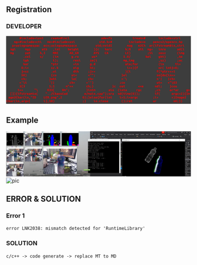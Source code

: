 ## Registration
### DEVELOPER
![pic](./example/IDLER.png)
## Example
![pic](./example/Example.png)
![pic](./example/Point-Cloud.png)


## ERROR & SOLUTION
### Error 1 
```
error LNK2038: mismatch detected for 'RuntimeLibrary'
```
### SOLUTION
```
c/c++ -> code generate -> replace MT to MD 
```